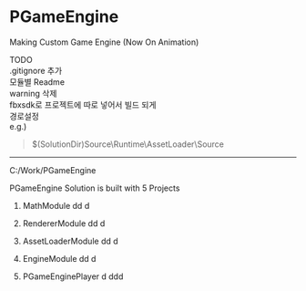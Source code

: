 # PGameEngine
Making Custom Game Engine 
(Now On Animation)

TODO  
.gitignore 추가  
모듈별 Readme  
warning 삭제  
fbxsdk로 프로젝트에 따로 넣어서 빌드 되게  
경로설정  
e.g.)  
>  $(SolutionDir)Source\Runtime\AssetLoader\Source  

------------

C:/Work/PGameEngine

PGameEngine Solution is built with 5 Projects

1) MathModule
dd
d

2) RendererModule
dd
d

3) AssetLoaderModule
dd
d

4) EngineModule
dd
d

5) PGameEnginePlayer
d
ddd


